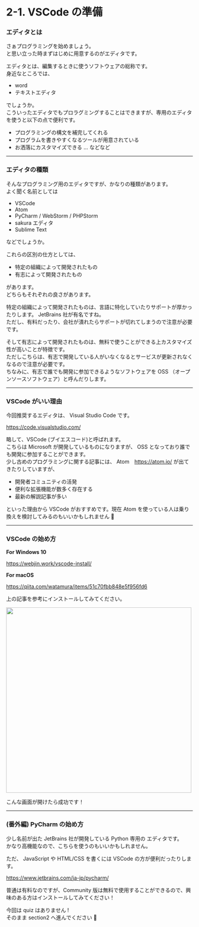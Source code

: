 # 2-1. VSCode の準備

### エディタとは

さぁプログラミングを始めましょう。<br>
と思い立った時まずはじめに用意するのがエディタです。

エディタとは、編集するときに使うソフトウェアの総称です。<br>
身近なところでは、

- word
- テキストエディタ

でしょうか。<br>
こういったエディタでもプロラグミングすることはできますが、専用のエディタを使うと以下の点で便利です。

- プログラミングの構文を補完してくれる
- プログラムを書きやすくなるツールが用意されている
- お洒落にカスタマイズできる
... などなど

---

### エディタの種類

そんなプログラミング用のエディタですが、かなりの種類があります。<br>
よく聞く名前としては

- VSCode
- Atom
- PyCharm / WebStorm / PHPStorm
- sakura エディタ
- Sublime Text

などでしょうか。

これらの区別の仕方としては、

- 特定の組織によって開発されたもの
- 有志によって開発されたもの

があります。<br>
どちらもそれぞれの良さがあります。

特定の組織によって開発されたものは、言語に特化していたりサポートが厚かったりします。 JetBrains 社が有名ですね。<br>
ただし、有料だったり、会社が潰れたらサポートが切れてしまうので注意が必要です。

そして有志によって開発されたものは、無料で使うことができる上カスタマイズ性が高いことが特徴です。<br>
ただしこちらは、有志で開発している人がいなくなるとサービスが更新されなくなるので注意が必要です。<br>
ちなみに、有志で誰でも開発に参加できるようなソフトウェアを OSS （オープンソースソフトウェア）と呼んだりします。

---

### VSCode がいい理由

今回推奨するエディタは、 Visual Studio Code です。<br>

https://code.visualstudio.com/

略して、VSCode (ブイエスコード)と呼ばれます。<br>
こちらは Microsoft が開発しているものになりますが、 OSS となっており誰でも開発に参加することができます。<br>
少し古めのプログラミングに関する記事には、 Atom　https://atom.io/ が出てきたりしていますが、

- 開発者コミュニティの活発
- 便利な拡張機能が数多く存在する
- 最新の解説記事が多い

といった理由から VSCode がおすすめです。現在 Atom を使っている人は乗り換えを検討してみるのもいいかもしれません :rocket:

---

### VSCode の始め方

**For Windows 10**

https://webjin.work/vscode-install/

**For macOS**

https://qiita.com/watamura/items/51c70fbb848e5f956fd6

上の記事を参考にインストールしてみてください。<br>

<img src="https://webjin.work/wp-content/uploads/vscode-11.jpg" width="500">

こんな画面が開けたら成功です！

---

### (番外編) PyCharm の始め方

少し名前が出た JetBrains 社が開発している Python 専用の エディタです。<br>
かなり高機能なので、こちらを使うのもいいかもしれません。

ただ、 JavaScript や HTML/CSS を書くには VSCode の方が便利だったりします。

https://www.jetbrains.com/ja-jp/pycharm/

普通は有料なのですが、Community 版は無料で使用することができるので、興味のある方はインストールしてみてください！<br>

今回は quiz はありません !<br>
そのまま section2 へ進んでください :rocket:
